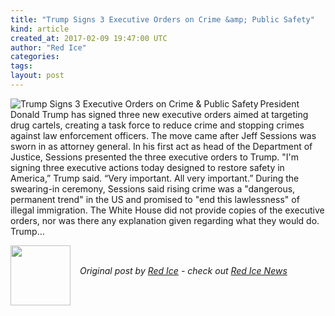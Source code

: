```yaml
---
title: "Trump Signs 3 Executive Orders on Crime &amp; Public Safety"
kind: article
created_at: 2017-02-09 19:47:00 UTC
author: "Red Ice"
categories: 
tags: 
layout: post
---
```

<img align="left" alt="Trump Signs 3 Executive Orders on Crime &amp; Public Safety" src="https://rdice.net/a/c/n/17/02092036-sessions233.9cd7b47f.jpg"> President Donald Trump has signed three new executive orders aimed at targeting drug cartels, creating a task force to reduce crime and stopping crimes against law enforcement officers. The move came after Jeff Sessions was sworn in as attorney general. In his first act as head of the Department of Justice, Sessions presented the three executive orders to Trump. "I'm signing three executive actions today designed to restore safety in America,” Trump said. “Very important. All very important.” During the swearing-in ceremony, Sessions said rising crime was a "dangerous, permanent trend" in the US and promised to "end this lawlessness" of illegal immigration. The White House did not provide copies of the executive orders, nor was there any explanation given regarding what they would do. Trump…<div class="author">
  <img src="" style="width: 96px; height: 96;">
  <span style="position: absolute; padding: 32px 15px;">
    <i>Original post by <a href="http://twitter.com/">Red Ice</a> - check out <a href="https://redice.tv/news">Red Ice News</a></i>
  </span>
</div>
